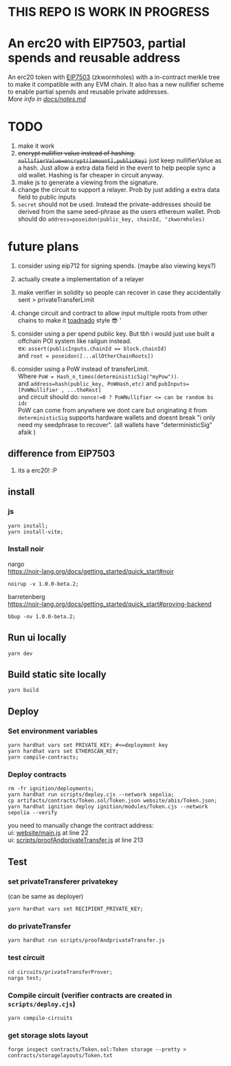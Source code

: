 # THIS REPO IS WORK IN PROGRESS

# An erc20 with EIP7503, partial spends and reusable address
An erc20 token with [EIP7503](https://eips.ethereum.org/EIPS/eip-7503) (zkwormholes) with a in-contract merkle tree to make it compatible with any EVM chain. It also has a new nullifier scheme to enable partial spends and reusable private addresses.  
*More info in [docs/notes.md](https://github.com/jimjimvalkema/scrollZkWormholes/blob/main/docs/notes.md#L1)*

<!-- **Try it out here: https://scrollzkwormholes.jimjim.dev/**  
<!-- TODO -> *Or on ipfs: https://bafybeia3aeuhou4jwtoakvds7ya5qxe5hwjqchmabvvvuwvd6thnqubgzm.ipfs.dweb.link/* -->


<!-- ![ui](./screenshots/2privates1privateTransferui.png)   -->

<!-- ### deployment on scroll sepolia
https://sepolia.scrollscan.com/address/0x6A0e54612253d97Fd2c3dbb73BDdBAFfca531A9B


## WARNING WORK IN PROGRESS
The code here in barely tested and has 3 inflation bugs.  
These are: anyone can call `setTrustedStorageRoot` and `mint`.  
Also EOA<->zkwormhole address collisions can be created.  
*More info in [docs/notes.md](https://github.com/jimjimvalkema/scrollZkWormholes/blob/main/docs/notes.md#L8)* -->

# TODO
1. make  it work
1. ~~encrypt nullifier value instead of hashing. `nullifierValue=encrypt([amount],publicKey)`~~ just keep nullifierValue as a hash. Just allow a extra data field in the event to help people sync a old wallet. Hashing is far cheaper in circuit anyway. 
1. make js to generate a viewing from the signature.
1. change the circuit to support a relayer. Prob by just adding a extra data field to public inputs
1. `secret` should not be used. Instead the private-addresses should be derived from the same seed-phrase as the users ethereum wallet. Prob should do `address=poseidon(public_key, chainId, "zkwormholes)`


# future plans
1. consider using eip712 for signing spends. (maybe also viewing keys?)
1. actually create a implementation of a relayer
1. make verifier in solidity so people can recover in case they accidentally sent > privateTransferLimit
1. change circuit and contract to allow input multiple roots from other chains to make it [toadnado](https://github.com/nodestarQ/toadnado) style 😎  '
1. consider using a per spend public key. But tbh i would just use built a offchain POI system like railgun instead.  
ex: `assert(publicInputs.chainId == block.chainId)`   
and `root = poseidon([...allOtherChainRoots])`  

1. consider using a PoW instead of transferLimit.  
Where `PoW = Hash_n_times(deterministicSig("myPow"))`.  
and `address=hash(public_key, PoWHash,etc)` and `pubInputs=[PoWNullifier , ...theRest]`  
and circuit should do: `nonce!=0 ? PoWNullifier <= can be random bs idc`  
PoW can come from anywhere we dont care but originating it from `deterministicSig` supports hardware wallets and doesnt break "i only need my seedphrase to recover". (all wallets have "deterministicSig" afaik )


## difference from EIP7503
1. its a erc20! :P

## install
### js
```shell
yarn install;
yarn install-vite;
```
### Install noir
nargo  
https://noir-lang.org/docs/getting_started/quick_start#noir
```shell
noirup -v 1.0.0-beta.2;
```
barretenberg  
https://noir-lang.org/docs/getting_started/quick_start#proving-backend  
```shell
bbup -nv 1.0.0-beta.2;
```
<!-- ```shell
bbup -v 1.0.0-beta.1;
``` -->

## Run ui locally
```shell
yarn dev
```

## Build static site locally
```shell
yarn build
```

## Deploy
### Set environment variables
```shell
yarn hardhat vars set PRIVATE_KEY; #<=deployment key
yarn hardhat vars set ETHERSCAN_KEY;
yarn compile-contracts;
```

### Deploy contracts
<!-- TODO dont do recompile circuits in scripts/deploy.cjs  -->
```shell
rm -fr ignition/deployments;
yarn hardhat run scripts/deploy.cjs --network sepolia;
cp artifacts/contracts/Token.sol/Token.json website/abis/Token.json;
yarn hardhat ignition deploy ignition/modules/Token.cjs --network sepolia --verify 
```
you need to manually change the contract address:  
ui: [website/main.js](https://github.com/jimjimvalkema/scrollZkWormholes/blob/main/) at line 22     
ui: [scripts/proofAndprivateTransfer.js](https://github.com/jimjimvalkema/scrollZkWormholes/blob/main/scripts/proofAndprivateTransfer.js#L213) at line 213    


## Test
### set privateTransferer privatekey 
(can be same as deployer)
```shell
yarn hardhat vars set RECIPIENT_PRIVATE_KEY;
```  
  
### do privateTransfer
```shell
yarn hardhat run scripts/proofAndprivateTransfer.js 
```


### test circuit
```shell
cd circuits/privateTransferProver;
nargo test;
```

### Compile circuit (verifier contracts are created in `scripts/deploy.cjs`)
```shell
yarn compile-circuits 
```
### get storage slots layout
```shell
forge inspect contracts/Token.sol:Token storage --pretty > contracts/storagelayouts/Token.txt
```